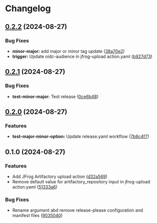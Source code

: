 # Changelog

## [0.2.2](https://github.com/LedgerHQ/actions-security/compare/actions/jfrog-upload-0.2.1...actions/jfrog-upload-0.2.2) (2024-08-27)


### Bug Fixes

* **minor-major:** add major or minor tag update ([38a70e2](https://github.com/LedgerHQ/actions-security/commit/38a70e21aef870f15e774f28e0b2740587106d46))
* **trigger:** Update oidc-audience in jfrog-upload action.yaml ([b927d73](https://github.com/LedgerHQ/actions-security/commit/b927d737a401193006ea73261c0c30aaef47bdac))

## [0.2.1](https://github.com/LedgerHQ/actions-security/compare/actions/jfrog-upload-0.2.0...actions/jfrog-upload-0.2.1) (2024-08-27)


### Bug Fixes

* **test-minor-major:** Test release ([0ce6b48](https://github.com/LedgerHQ/actions-security/commit/0ce6b487581f649a775df67d9b12a41b7a9a2bbe))

## [0.2.0](https://github.com/LedgerHQ/actions-security/compare/actions/jfrog-upload-0.1.0...actions/jfrog-upload-0.2.0) (2024-08-27)


### Features

* **test-major-minor-option:** Update release.yaml workflow ([7b8c4f7](https://github.com/LedgerHQ/actions-security/commit/7b8c4f7ccf09ccc40ad75dc563924b369c8145c5))

## 0.1.0 (2024-08-27)


### Features

* Add JFrog Artifactory upload action ([d32a569](https://github.com/LedgerHQ/actions-security/commit/d32a569eceebc209917b8f9a86fb7cb1003364d3))
* Remove default value for artifactory_repository input in jfrog-upload action.yaml ([51333a6](https://github.com/LedgerHQ/actions-security/commit/51333a6e730bd4c0a603bb1eea57f7a47eaff3b6))


### Bug Fixes

* Rename argument abd remove release-please configuration and manifest files ([9035040](https://github.com/LedgerHQ/actions-security/commit/9035040f488c709f2fa9afd0c514f0a71f5f54d0))
